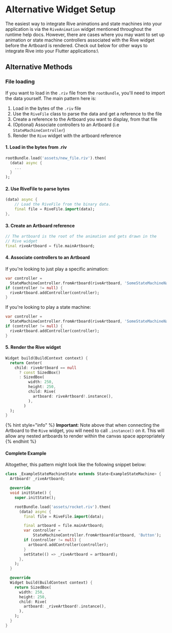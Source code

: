 # Alternative Widget Setup

The easiest way to integrate Rive animations and state machines into your application is via the `RiveAnimation` widget mentioned throughout the runtime help docs. However, there are cases where you may want to set up animation or state machine controllers associated with the Rive widget before the Artboard is rendered. Check out below for other ways to integrate Rive into your Flutter applications:\


## Alternative Methods

### File loading

If you want to load in the `.riv` file from the `rootBundle`, you'll need to import the data yourself. The main pattern here is:

1. Load in the bytes of the `.riv` file
2. Use the `RiveFile` class to parse the data and get a reference to the file
3. Create a reference to the Artboard you want to display, from that file
4. (Optional) Associate controllers to an Artboard (i.e `StateMachineController`)
5. Render the `Rive` widget with the artboard reference

#### 1. Load in the bytes from .riv

```dart
rootBundle.load('assets/new_file.riv').then(
  (data) async {
    ...
  }
);
```

#### 2. Use RiveFile to parse bytes

```dart
(data) async {
    // Load the RiveFile from the binary data.
    final file = RiveFile.import(data);
},
```

#### 3. Create an Artboard reference

```dart
// The artboard is the root of the animation and gets drawn in the
// Rive widget
final riveArtboard = file.mainArtboard;

```

#### 4. Associate controllers to an Artboard

If you're looking to just play a specific animation:

```dart
var controller =
  StateMachineController.fromArtboard(riveArtboard, 'SomeStateMachineName');
if (controller != null) {
  riveArtboard.addController(controller);
}
```

If you're looking to play a state machine:

```dart
var controller =
  StateMachineController.fromArtboard(riveArtboard, 'SomeStateMachineName');
if (controller != null) {
  riveArtboard.addController(controller);
}
```

#### 5. Render the Rive widget

```dart
Widget build(BuildContext context) {
  return Center(
    child: riveArtboard == null
      ? const SizedBox()
      : SizedBox(
          width: 250,
          height: 250,
          child: Rive(
            artboard: riveArtboard!.instance(),
          ),
        )
  );
}
```

{% hint style="info" %}
**Important**: Note above that when connecting the Artboard to the `Rive` widget, you will need to call `.instance()` on it. This will allow any nested artboards to render within the canvas space appropriately
{% endhint %}

#### Complete Example

Altogether, this pattern might look like the following snippet below:

```dart
class _ExampleStateMachineState extends State<ExampleStateMachine> {
  Artboard? _riveArtboard;

  @override
  void initState() {
    super.initState();

    rootBundle.load('assets/rocket.riv').then(
      (data) async {
        final file = RiveFile.import(data);

        final artboard = file.mainArtboard;
        var controller =
            StateMachineController.fromArtboard(artboard, 'Button');
        if (controller != null) {
          artboard.addController(controller);
        }
        setState(() => _riveArtboard = artboard);
      },
    );
  }

  @override
  Widget build(BuildContext context) {
    return SizedBox(
      width: 250,
      height: 250,
      child: Rive(
        artboard: _riveArtboard!.instance(),
      ),
    );
  }
}
```

